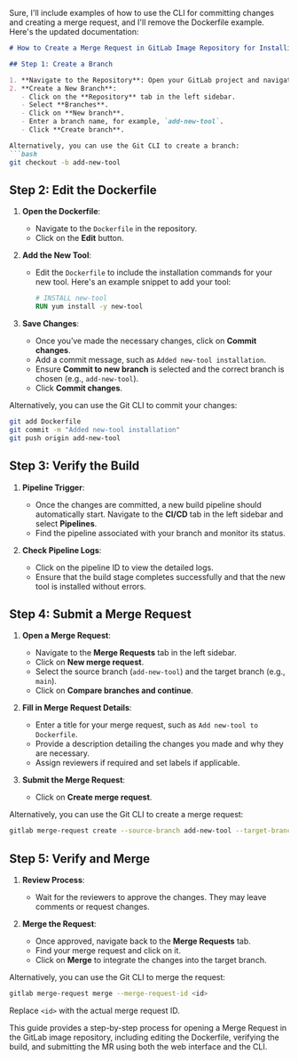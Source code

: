 Sure, I'll include examples of how to use the CLI for committing changes and creating a merge request, and I'll remove the Dockerfile example. Here's the updated documentation:

```markdown
# How to Create a Merge Request in GitLab Image Repository for Installing a New Tool

## Step 1: Create a Branch

1. **Navigate to the Repository**: Open your GitLab project and navigate to the `image-tools` repository.
2. **Create a New Branch**:
   - Click on the **Repository** tab in the left sidebar.
   - Select **Branches**.
   - Click on **New branch**.
   - Enter a branch name, for example, `add-new-tool`.
   - Click **Create branch**.

Alternatively, you can use the Git CLI to create a branch:
```bash
git checkout -b add-new-tool
```

## Step 2: Edit the Dockerfile

1. **Open the Dockerfile**:
   - Navigate to the `Dockerfile` in the repository.
   - Click on the **Edit** button.

2. **Add the New Tool**:
   - Edit the `Dockerfile` to include the installation commands for your new tool. Here's an example snippet to add your tool:
     ```dockerfile
     # INSTALL new-tool
     RUN yum install -y new-tool
     ```

3. **Save Changes**:
   - Once you’ve made the necessary changes, click on **Commit changes**.
   - Add a commit message, such as `Added new-tool installation`.
   - Ensure **Commit to new branch** is selected and the correct branch is chosen (e.g., `add-new-tool`).
   - Click **Commit changes**.

Alternatively, you can use the Git CLI to commit your changes:
```bash
git add Dockerfile
git commit -m "Added new-tool installation"
git push origin add-new-tool
```

## Step 3: Verify the Build

1. **Pipeline Trigger**:
   - Once the changes are committed, a new build pipeline should automatically start. Navigate to the **CI/CD** tab in the left sidebar and select **Pipelines**.
   - Find the pipeline associated with your branch and monitor its status.

2. **Check Pipeline Logs**:
   - Click on the pipeline ID to view the detailed logs.
   - Ensure that the build stage completes successfully and that the new tool is installed without errors.

## Step 4: Submit a Merge Request

1. **Open a Merge Request**:
   - Navigate to the **Merge Requests** tab in the left sidebar.
   - Click on **New merge request**.
   - Select the source branch (`add-new-tool`) and the target branch (e.g., `main`).
   - Click on **Compare branches and continue**.

2. **Fill in Merge Request Details**:
   - Enter a title for your merge request, such as `Add new-tool to Dockerfile`.
   - Provide a description detailing the changes you made and why they are necessary.
   - Assign reviewers if required and set labels if applicable.

3. **Submit the Merge Request**:
   - Click on **Create merge request**.

Alternatively, you can use the Git CLI to create a merge request:
```bash
gitlab merge-request create --source-branch add-new-tool --target-branch main --title "Add new-tool to Dockerfile" --description "Added new-tool installation"
```

## Step 5: Verify and Merge

1. **Review Process**:
   - Wait for the reviewers to approve the changes. They may leave comments or request changes.

2. **Merge the Request**:
   - Once approved, navigate back to the **Merge Requests** tab.
   - Find your merge request and click on it.
   - Click on **Merge** to integrate the changes into the target branch.

Alternatively, you can use the Git CLI to merge the request:
```bash
gitlab merge-request merge --merge-request-id <id>
```
Replace `<id>` with the actual merge request ID.

This guide provides a step-by-step process for opening a Merge Request in the GitLab image repository, including editing the Dockerfile, verifying the build, and submitting the MR using both the web interface and the CLI.
```
